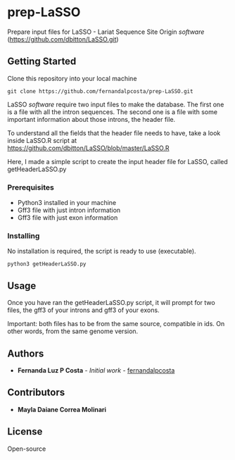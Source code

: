 # prep-LaSSO
Prepare input files for LaSSO - Lariat Sequence Site Origin *software* (https://github.com/dbitton/LaSSO.git)

## Getting Started

Clone this repository into your local machine

```
git clone https://github.com/fernandalpcosta/prep-LaSSO.git
```

LaSSO *software* require two input files to make the database. The first one is a file with all the intron sequences. The second one is a file with some important information about those introns, the header file.

To understand all the fields that the header file needs to have, take a look inside LaSSO.R script at https://github.com/dbitton/LaSSO/blob/master/LaSSO.R
 
Here, I made a simple script to create the input header file for LaSSO, called getHeaderLaSSO.py


### Prerequisites

* Python3 installed in your machine
* Gff3 file with just intron information
* Gff3 file with just exon information

### Installing

No installation is required, the script is ready to use (executable).

```
python3 getHeaderLaSSO.py
```

## Usage

Once you have ran the getHeaderLaSSO.py script, it will prompt for two files, the gff3 of your introns and gff3 of your exons.

Important: both files has to be from the same source, compatible in ids. On other words, from the same genome version.

## Authors

* **Fernanda Luz P Costa** - *Initial work* - [fernandalpcosta](https://github.com/fernandalpcosta)

## Contributors

* **Mayla Daiane Correa Molinari**

## License

Open-source

